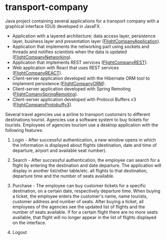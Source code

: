 # transport-company

Java project containing several applications for a transport company with a graphical interface (GUI) developed in JavaFX.

- Application with a layered architecture: data access layer, persistence layer, business layer and presentation layer ([FlightCompanyApplication](https://github.com/Iri25/mpp-proiect-repository-Java-Iri25/tree/main/FlightCompanyApplication)).
- Application that implements the networking part using sockets and threads and notifies scientists when the data is updated ([FlightCompanyNetworking](https://github.com/Iri25/mpp-proiect-repository-Java-Iri25/tree/main/FlightCompanyNetworking)).
- Application that implements REST services ([FlightCompanyREST](https://github.com/Iri25/mpp-proiect-repository-Java-Iri25/tree/main/FlightCompanyREST)).
- Web application with React that uses REST services ([FlightCompanyREACT](https://github.com/Iri25/mpp-proiect-repository-Java-Iri25/tree/main/FlightCompanyREACT)).
- Client-server application developed with the Hibernate ORM tool to implement persistence.([FlightCompanyORM](https://github.com/Iri25/mpp-proiect-repository-Java-Iri25/tree/main/FlightCompanyORM)).
- Client-server application developed with Spring Remoting ([FlightComanySpringRemoting](https://github.com/Iri25/mpp-proiect-repository-Java-Iri25/tree/main/FlightComanySpringRemoting)).
- Client-server application developed with Protocol Buffers v3 ([FlightCompanyProtobuffv3](https://github.com/Iri25/mpp-proiect-repository-Java-Iri25/tree/main/FlightCompanyProtobuffv3)).

  
Several travel agencies use a airline to transport customers to different destinations tourist. Agencies use a software system to buy tickets for tourists. Employees of agencies tourism use a desktop application with the following features:
1. Login - After successful authentication, a new window opens in which the information is displayed about flights (destination, date and time of departure, airport and available seat number).

2. Search - After successful authentication, the employee can search for a flight by entering the destination and date departure. The application will display in another list/other table/etc. all flights to that destination, departure time and the number of seats available.

3. Purchase - The employee can buy customer tickets for a specific destination, on a certain date, respectively departure time. When buying a ticket, the employee enters the customer's name, name tourists, customer address and number of seats. After buying a ticket, all employees of the agencies see the updated list of flights and the number of seats available. If for a certain flight there are no more seats available, that flight will no longer appear in the list of flights displayed on the interface.

4. Logout
